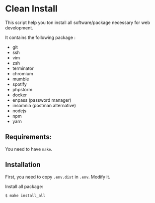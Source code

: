 # Clean Install
This script help you ton install all software/package necessary for web development.

It contains the following package :
- git
- ssh
- vim
- zsh
- terminator
- chromium
- mumble
- spotify
- phpstorm
- docker
- enpass (password manager)
- insomnia (postman alternative)
- nodejs
- npm
- yarn

## Requirements:
You need to have `make`.

## Installation
First, you need to copy `.env.dist` in `.env`. Modify it.

Install all package:
```console
$ make install_all
```
